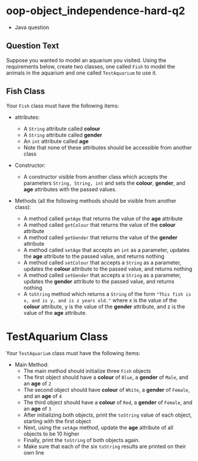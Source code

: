 # oop-object_independence-hard-q2

- Java question

## Question Text

Suppose you wanted to model an aquarium you visited. Using the requirements below, create two classes, one called `Fish` 
to model the animals in the aquarium and one called `TestAquarium` to use it.

## Fish Class

Your `Fish` class must have the following items:

- attributes:
    - A `String` attribute called **colour**
    - A `String` attribute called **gender**
    - An `int` attribute called **age**
    - Note that none of these attributes should be accessible from another class

- Constructor:
    - A constructor visible from another class which accepts the parameters `String, String, int` and sets the 
      **colour**, **gender**, and **age** attributes with the passed values.

- Methods (all the following methods should be visible from another class):
    - A method called `getAge` that returns the value of the **age** attribute
    - A method called `getColour` that returns the value of the **colour** attribute
    - A method called `getGender` that returns the value of the **gender** attribute
    - A method called `setAge` that accepts an `int` as a parameter, updates the **age** attribute to the passed value, and
      returns nothing
    - A method called `setColour` that accepts a `String` as a parameter, updates the **colour** attribute to the passed
      value, and returns nothing
    - A method called `setGender` that accepts a `String` as a parameter, updates the **gender** attribute to the passed
      value, and returns nothing
    - A `toString` method which returns a `String` of the form `"This fish is x, and is y, and is z years old."`
      where x is the value of the **colour** attribute, y is the value of the **gender** attribute, and z is the value of the
      **age** attribute.

# TestAquarium Class

Your `TestAquarium` class must have the following items:

- Main Method:
    - The main method should initialize three `Fish` objects
    - The first object should have a **colour** of `Blue`, a **gender** of `Male`, and an **age** of `2`
    - The second object should have **colour** of `White`, a **gender** of `Female`, and an **age** of `4`
    - The third object should have a **colour** of `Red`, a **gender** of `Female`, and an **age** of `3`
    - After initializing both objects, print the `toString` value of each object, starting with the first object
    - Next, using the `setAge` method, update the **age** attribute of all objects to be 10 higher
    - Finally, print the `toString` of both objects again.
    - Make sure that each of the six `toString` results are printed on their own line
    